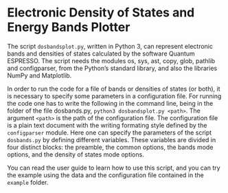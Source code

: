 # Electronic Density of States and Energy Bands Plotter 

The script `dosbandsplot.py`, written in Python 3, can represent electronic bands and densities of states calculated by the software Quantum ESPRESSO. The script needs the modules os, sys, ast, copy, glob, pathlib and configparser, from the Python’s standard library, and also the libraries NumPy and Matplotlib.

In order to run the code for a file of bands or densities of states (or both), it is necessary to specify some parameters in a configuration file. For running the code one has to write the following in the command line, being in the folder of the file dosbands.py, `python3 dosbandsplot.py <path>`. The argument `<path>` is the path of the configuration file. The configuration file is a plain text document with the writing formating style defined by the `configparser` module. Here one can specify the parameters of the script `dosbands.py` by defining different variables. These variables are divided in four distinct blocks: the preamble, the common options, the bands mode options, and the density of states mode options.

You can read the user guide to learn how to use this script, and you can try the example using the data and the configuration file contained in the `example` folder.
